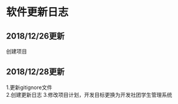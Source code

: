 # 软件更新日志
## 2018/12/26更新
创建项目  
## 2018/12/28更新
1.更新gitignore文件  
2.创建更新日志
3.修改项目计划，开发目标更换为开发社团学生管理系统
